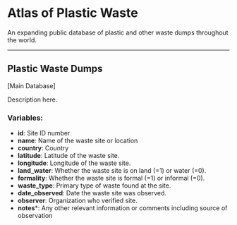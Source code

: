 # Atlas of Plastic Waste 
An expanding public database of plastic and other waste dumps throughout the world. 

------ 

## Plastic Waste Dumps 

[Main Database]

Description here.

### Variables:
- **id**: Site ID number
- **name**: Name of the waste site or location
- **country**: Country
- **latitude**: Latitude of the waste site.
- **longitude**: Longitude of the waste site.
- **land_water**: Whether the waste site is on land (=1) or water (=0).
- **formality**: Whether the waste site is formal (=1) or informal (=0). 
- **waste_type**: Primary type of waste found at the site.
- **date_observed**: Date the waste site was observed.
- **observer**: Organization who verified site.
- **notes***: Any other relevant information or comments including source of observation
